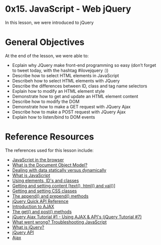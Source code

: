 # 0x15. JavaScript - Web jQuery
In this lesson, we were introduced to jQuery

# General Objectives
At the end of the lesson, we were able to:

- Ecplain why JQuery make front-end programming so easy (don’t forget to tweet today, with the hashtag #ilovejquery :))
- Describe how to select HTML elements in JavaScript
- Describeh how to select HTML elements with JQuery
- Describe the differences between ID, class and tag name selectors
- Explain how to modify an HTML element style
- Demonstrate how to get and update an HTML element content
- Describe how to modify the DOM
- Demonstrate how to make a GET request with JQuery Ajax
- Describe how to make a POST request with JQuery Ajax
- Explain how to listen/bind to DOM events

# Reference Resources
The references used for this lesson include:
- [JavaScript in the browser](https://intranet.alxswe.com/concepts/3)
- [What is the Document Object Model?](https://www.w3.org/TR/DOM-Level-2-Core/introduction.html)
- [Dealing with data statically versus dynamically](https://intranet.alxswe.com/concepts/35)
- [What is JavaScript](https://developer.mozilla.org/en-US/docs/Learn/JavaScript/First_steps/What_is_JavaScript)
- [Using elements, ID's and classes](https://jquery-tutorial.net/selectors/using-elements-ids-and-classes/)
- [Getting and setting content [text(), html() and val()]](https://jquery-tutorial.net/dom-manipulation/getting-and-setting-content/)
- [Getting and setting CSS classes](https://jquery-tutorial.net/dom-manipulation/getting-and-setting-css-classes/)
- [The append() and prepend() methods](https://jquery-tutorial.net/dom-manipulation/the-append-and-prepend-methods/)
- [jQuery Quick API Reference](https://oscarotero.com/jquery/)
- [Introduction to AJAX](https://jquery-tutorial.net/ajax/introduction/)
- [The get() and post() methods](https://jquery-tutorial.net/ajax/the-get-and-post-methods/)
- [jQuery Ajax Tutorial #1 - Using AJAX & API's (jQuery Tutorial #7)](https://www.youtube.com/watch?v=fEYx8dQr_cQ)
- [What went wrong? Troubleshooting JavaScript](https://developer.mozilla.org/en-US/docs/Learn/JavaScript/First_steps/What_went_wrong)
- [What is jQuery?](https://jquery.com/)
- [jQuery API](https://api.jquery.com/)
- [Ajax](https://learn.jquery.com/ajax/)